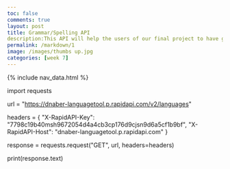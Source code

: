 ```yaml
---
toc: false
comments: true
layout: post
title: Grammar/Spelling API
description:This API will help the users of our final project to have good spelling and grammar.
permalink: /markdown/1
image: /images/thumbs up.jpg
categories: [week 7]
---
```


{% include nav_data.html %}

import requests

url = "https://dnaber-languagetool.p.rapidapi.com/v2/languages"

headers = {
	"X-RapidAPI-Key": "7798c19b40msh9672054d4a4cb3cp176d9cjsn9d6a5cf1b9bf",
	"X-RapidAPI-Host": "dnaber-languagetool.p.rapidapi.com"
}

response = requests.request("GET", url, headers=headers)

print(response.text)